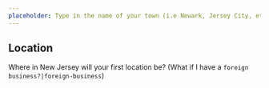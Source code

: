 ```yaml
---
placeholder: Type in the name of your town (i.e Newark, Jersey City, etc)
---
```


## Location

Where in New Jersey will your first location be? (What if I have a `foreign business?|foreign-business`)
